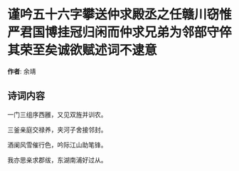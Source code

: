 # 谨吟五十六字攀送仲求殿丞之任赣川窃惟严君国博挂冠归闲而仲求兄弟为邻部守倅其荣至矣诚欲赋述词不逮意

**作者**: 余靖

## 诗词内容

一门三组序西雝，又见双旌并训农。

三釜亲庭交禄养，夹河子舍接邻封。

酒阑风雪催行色，吟际江山助笔锋。

我亦思亲求郡绂，东湖南浦好过从。

